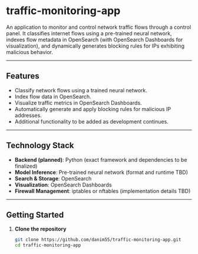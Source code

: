 # traffic-monitoring-app

An application to monitor and control network traffic flows through a control panel. It classifies internet flows using a pre-trained neural network, indexes flow metadata in OpenSearch (with OpenSearch Dashboards for visualization), and dynamically generates blocking rules for IPs exhibiting malicious behavior.

---

## Features

- Classify network flows using a trained neural network.  
- Index flow data in OpenSearch.  
- Visualize traffic metrics in OpenSearch Dashboards.  
- Automatically generate and apply blocking rules for malicious IP addresses.  
- Additional functionality to be added as development continues.

---

## Technology Stack

- **Backend (planned)**: Python (exact framework and dependencies to be finalized)  
- **Model Inference**: Pre-trained neural network (format and runtime TBD)  
- **Search & Storage**: OpenSearch  
- **Visualization**: OpenSearch Dashboards  
- **Firewall Management**: iptables or nftables (implementation details TBD)

---

## Getting Started

1. **Clone the repository**  
   ```bash
   git clone https://github.com/danim55/traffic-monitoring-app.git
   cd traffic-monitoring-app
